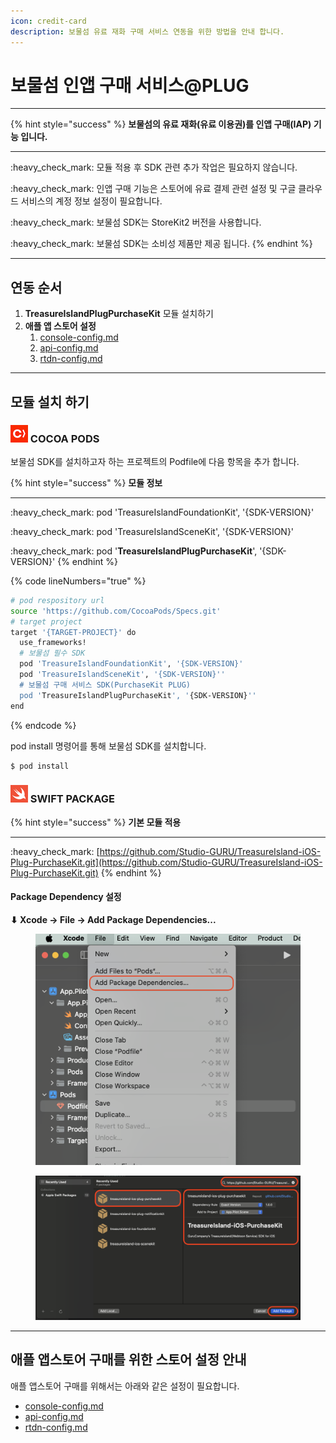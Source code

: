 ```yaml
---
icon: credit-card
description: 보물섬 유료 재화 구매 서비스 연동을 위한 방법을 안내 합니다.
---
```


# 보물섬 인앱 구매 서비스@PLUG

***

{% hint style="success" %}
**보물섬의 유료 재화(유료 이용권)를 인앱 구매(IAP) 기능 입니다.**

***

:heavy\_check\_mark:  모듈 적용 후 SDK 관련 추가 작업은 필요하지 않습니다.

:heavy\_check\_mark: 인앱 구매 기능은 스토어에 유료 결제 관련 설정 및 구글 클라우드 서비스의 계정 정보 설정이 필요합니다.

:heavy\_check\_mark: 보물섬 SDK는 StoreKit2 버전을 사용합니다.

:heavy\_check\_mark: 보물섬 SDK는 소비성 제품만 제공 됩니다.
{% endhint %}

***

## 연동 순서

1. **TreasureIslandPlugPurchaseKit** 모듈 설치하기&#x20;
2. **애플 앱 스토어 설정**
   1. [console-config.md](console-config.md "mention")
   2. [api-config.md](api-config.md "mention")
   3. [rtdn-config.md](rtdn-config.md "mention")

***

## 모듈 설치 하기

### ![](../../../.gitbook/assets/cocoapods.png) COCOA PODS

보물섬 SDK를 설치하고자 하는 프로젝트의 Podfile에 다음 항목을 추가 합니다.

{% hint style="success" %}
**모듈 정보**

***

:heavy\_check\_mark: pod 'TreasureIslandFoundationKit', '{SDK-VERSION}'

:heavy\_check\_mark: pod 'TreasureIslandSceneKit', '{SDK-VERSION}'

:heavy\_check\_mark: pod '**TreasureIslandPlugPurchaseKit**', '{SDK-VERSION}'
{% endhint %}

{% code lineNumbers="true" %}
```sh
# pod respository url
source 'https://github.com/CocoaPods/Specs.git'
# target project
target '{TARGET-PROJECT}' do
  use_frameworks!
  # 보물섬 필수 SDK
  pod 'TreasureIslandFoundationKit', '{SDK-VERSION}'
  pod 'TreasureIslandSceneKit', '{SDK-VERSION}''
  # 보물섬 구매 서비스 SDK(PurchaseKit PLUG)
  pod 'TreasureIslandPlugPurchaseKit', '{SDK-VERSION}''
end
```
{% endcode %}

pod install 명령어를 통해 보물섬 SDK를 설치합니다.

```sh
$ pod install
```

### ![](../../../.gitbook/assets/swiftpackage.png) SWIFT PACKAGE

{% hint style="success" %}
**기본 모듈 적용**

***

:heavy\_check\_mark: [https://github.com/Studio-GURU/TreasureIsland-iOS-Plug-PurchaseKit.git](https://github.com/Studio-GURU/TreasureIsland-iOS-Plug-PurchaseKit.git)
{% endhint %}

#### Package Dependency 설정

**⬇ Xcode -> File -> Add Package Dependencies...**&#x20;

<figure><img src="../../../.gitbook/assets/apple_swift_package_01.png" alt=""><figcaption></figcaption></figure>

<figure><img src="../../../.gitbook/assets/apple_plug_purchase.png" alt=""><figcaption></figcaption></figure>

***

## 애플 앱스토어 구매를 위한 스토어 설정 안내

애플 앱스토어 구매를 위해서는 아래와 같은 설정이 필요합니다.

* [console-config.md](console-config.md "mention")
* [api-config.md](api-config.md "mention")
* [rtdn-config.md](rtdn-config.md "mention")


